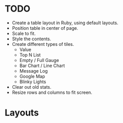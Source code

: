# TODO

+ Create a table layout in Ruby, using default layouts.
+ Position table in center of page.
+ Scale to fit.
+ Style the contents.
+ Create different types of tiles.
  + Value
  + Top N List
  + Empty / Full Gauge
  + Bar Chart / Line Chart
  + Message Log
  + Google Map
  + Blinky Lights
+ Clear out old stats.
+ Resize rows and columns to fit screen.

# Layouts
